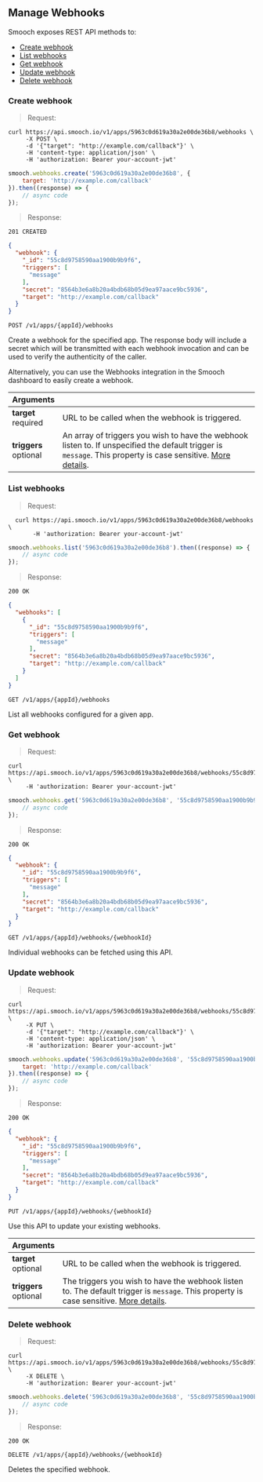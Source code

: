 ## Manage Webhooks

Smooch exposes REST API methods to:

- [Create webhook](#create-webhook)
- [List webhooks](#list-webhooks)
- [Get webhook](#get-webhook)
- [Update webhook](#update-webhook)
- [Delete webhook](#delete-webhook)

### Create webhook

> Request:

```shell
curl https://api.smooch.io/v1/apps/5963c0d619a30a2e00de36b8/webhooks \
     -X POST \
     -d '{"target": "http://example.com/callback"}' \
     -H 'content-type: application/json' \
     -H 'authorization: Bearer your-account-jwt'
```

```js
smooch.webhooks.create('5963c0d619a30a2e00de36b8', {
    target: 'http://example.com/callback'
}).then((response) => {
    // async code
});
```

> Response:

```
201 CREATED
```
```json
{
  "webhook": {
    "_id": "55c8d9758590aa1900b9b9f6",
    "triggers": [
      "message"
    ],
    "secret": "8564b3e6a8b20a4bdb68b05d9ea97aace9bc5936",
    "target": "http://example.com/callback"
  }
}
```

<api>`POST /v1/apps/{appId}/webhooks`</api>

Create a webhook for the specified app. The response body will include a secret which will be transmitted with each webhook invocation and can be used to verify the authenticity of the caller.

Alternatively, you can use the Webhooks integration in the Smooch dashboard to easily create a webhook.

| **Arguments**             |   |
|---------------------------|---|
| **target**<br/><span class='req'>required</span> | URL to be called when the webhook is triggered. |
| **triggers**<br/><span class='opt'>optional</span>  | An array of triggers you wish to have the webhook listen to. If unspecified the default trigger is `message`. This property is case sensitive. [More details](#webhook-triggers). |

### List webhooks

> Request:

```shell
  curl https://api.smooch.io/v1/apps/5963c0d619a30a2e00de36b8/webhooks \
       -H 'authorization: Bearer your-account-jwt'
```

```js
smooch.webhooks.list('5963c0d619a30a2e00de36b8').then((response) => {
    // async code
});
```

> Response:

```
200 OK
```
```json
{
  "webhooks": [
    {
      "_id": "55c8d9758590aa1900b9b9f6",
      "triggers": [
        "message"
      ],
      "secret": "8564b3e6a8b20a4bdb68b05d9ea97aace9bc5936",
      "target": "http://example.com/callback"
    }
  ]
}
```

<api>`GET /v1/apps/{appId}/webhooks`</api>

List all webhooks configured for a given app.

### Get webhook

> Request:

```shell
curl https://api.smooch.io/v1/apps/5963c0d619a30a2e00de36b8/webhooks/55c8d9758590aa1900b9b9f6 \
     -H 'authorization: Bearer your-account-jwt'
```

```js
smooch.webhooks.get('5963c0d619a30a2e00de36b8', '55c8d9758590aa1900b9b9f6').then((response) => {
    // async code
});
```

> Response:

```
200 OK
```
```json
{
  "webhook": {
    "_id": "55c8d9758590aa1900b9b9f6",
    "triggers": [
      "message"
    ],
    "secret": "8564b3e6a8b20a4bdb68b05d9ea97aace9bc5936",
    "target": "http://example.com/callback"
  }
}
```

<api>`GET /v1/apps/{appId}/webhooks/{webhookId}`</api>

Individual webhooks can be fetched using this API.

### Update webhook

> Request:

```shell
curl https://api.smooch.io/v1/apps/5963c0d619a30a2e00de36b8/webhooks/55c8d9758590aa1900b9b9f6 \
     -X PUT \
     -d '{"target": "http://example.com/callback"}' \
     -H 'content-type: application/json' \
     -H 'authorization: Bearer your-account-jwt'
```

```js
smooch.webhooks.update('5963c0d619a30a2e00de36b8', '55c8d9758590aa1900b9b9f6', {
    target: 'http://example.com/callback'
}).then((response) => {
    // async code
});
```

> Response:

```
200 OK
```
```json
{
  "webhook": {
    "_id": "55c8d9758590aa1900b9b9f6",
    "triggers": [
      "message"
    ],
    "secret": "8564b3e6a8b20a4bdb68b05d9ea97aace9bc5936",
    "target": "http://example.com/callback"
  }
}
```

<api>`PUT /v1/apps/{appId}/webhooks/{webhookId}`</api>

Use this API to update your existing webhooks.

| **Arguments**             |   |
|---------------------------|---|
| **target**<br/><span class='opt'>optional</span> | URL to be called when the webhook is triggered. |
| **triggers**<br/><span class='opt'>optional</span>  | The triggers you wish to have the webhook listen to. The default trigger is `message`. This property is case sensitive. [More details](#webhook-triggers). |

### Delete webhook

> Request:

```shell
curl https://api.smooch.io/v1/apps/5963c0d619a30a2e00de36b8/webhooks/55c8d9758590aa1900b9b9f6 \
     -X DELETE \
     -H 'authorization: Bearer your-account-jwt'
```
```js
smooch.webhooks.delete('5963c0d619a30a2e00de36b8', '55c8d9758590aa1900b9b9f6').then(() => {
    // async code
});
```

> Response:

```
200 OK
```

<api>`DELETE /v1/apps/{appId}/webhooks/{webhookId}`</api>

Deletes the specified webhook.
